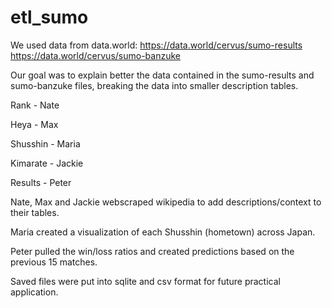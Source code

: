 # etl_sumo

We used data from data.world:
https://data.world/cervus/sumo-results
https://data.world/cervus/sumo-banzuke

Our goal was to explain better the data contained in the sumo-results and sumo-banzuke files, breaking the data into smaller description tables.

Rank - Nate

Heya - Max

Shusshin - Maria

Kimarate - Jackie

Results - Peter

Nate, Max and Jackie webscraped wikipedia to add descriptions/context to their tables.

Maria created a visualization of each Shusshin (hometown) across Japan.

Peter pulled the win/loss ratios and created predictions based on the previous 15 matches.

Saved files were put into sqlite and csv format for future practical application.
